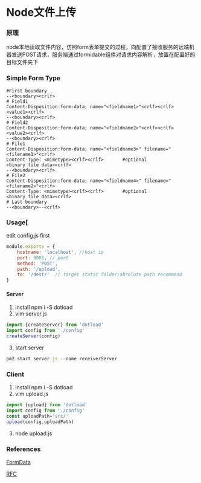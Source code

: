 # Node文件上传
### 原理
node本地读取文件内容，仿照form表单提交的过程，向配置了接收服务的远端机器发送POST请求，服务端通过formidable组件对请求内容解析，放置在配置好的目标文件夹下

### Simple Form Type
```
#First boundary
--<boundary><crlf>
# Field1
Content-Disposition:form-data; name="<fieldname1>"<crlf><crlf>
<value1><crlf>
--<boundary><crlf>
# Field2
Content-Disposition:form-data; name="<fieldname2>"<crlf><crlf>
<value2><crlf>
--<boundary><crlf>
# File1
Content-Disposition:form-data; name="<fieldname3>" filename="<filename1>"<crlf>
Content-Type: <mimetype><crlf><crlf>       #optional
<binary file data><crlf>
--<boundary><crlf>
# File2
Content-Disposition:form-data; name="<fieldname4>" filename="<filename2>"<crlf>
Content-Type: <mimetype><crlf><crlf>       #optional
<binary file data><crlf>
# Last boundary
--<boundary>--<crlf>
```
### Usage[
edit config.js first
```js
module.exports = {
    hostname: 'localhost', //host ip
    port: 9001, // port
    method: 'POST',
    path: '/upload',
    to: '/dest/'  // target static folder;absolute path recommend
}
```
#### Server

1. install
npm i -S dotload
2. vim server.js

```js
import {createServer} from 'dotload'
import config from './config'
createServer(config)
```
3. start server
```js
pm2 start server.js --name receiverServer
```
### Client
1. install
npm i -S dotload
2. vim upload.js
```js
import {upload} from 'dotload'
import config from './config'
const uploadPath='src/'
upload(config,uploadPath)
```
3. node upload.js


### References
[FormData](https://github.com/form-data/form-data)

[RFC](https://tools.ietf.org/html/rfc2046#section-5.1)
